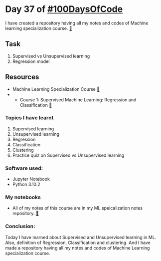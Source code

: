 # Day 37 of [#100DaysOfCode](https://twitter.com/Param3021/status/1546790848788336640)
I have created a repository having all my notes and codes of Machine learning specialization course. [🔗](https://github.com/Param302/ML-specialization-notes)

## Task
1. Supervised vs Unsupervised learning
2. Regression model

## Resources
- Machine Learning Specialization Course [🔗](https://www.deeplearning.ai/courses/machine-learning-specialization/)
- - Course 1: Supervised Machine Learning: Regression and Classification [🔗](https://www.coursera.org/learn/machine-learning?specialization=machine-learning-introduction)

### Topics I have learnt
1. Supervised learning
2. Unsupervised learning
3. Regression
4. Classification
5. Clustering
6. Practice quiz on Supervised vs Unsupervised learning

### Software used:
- Jupyter Notebook
- Python 3.10.2

### My notebooks
- All of my notes of this course are in my ML speicalization notes repository. [🔗](https://github.com/Param302/ML-specialization-notes)

### Conclusion:
Today I have learned about Supervised and Unsupervised learning in ML. Also, definition of Regression, Classification and clustering. And I have made a repository having all my notes and codes of Machine Learning specialization course.
